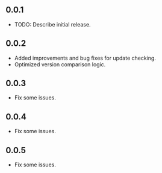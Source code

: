 ## 0.0.1

* TODO: Describe initial release.


## 0.0.2

- Added improvements and bug fixes for update checking.
- Optimized version comparison logic.

## 0.0.3

- Fix some issues.


## 0.0.4

- Fix some issues.
## 0.0.5

- Fix some issues.